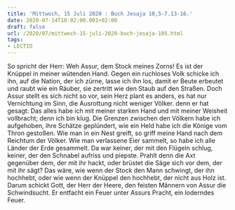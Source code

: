 ```yaml
---
title: 'Mittwoch, 15 Juli 2020 : Buch Jesaja 10,5-7.13-16.'
date: 2020-07-14T18:02:00.001+02:00
draft: false
url: /2020/07/mittwoch-15-juli-2020-buch-jesaja-105.html
tags: 
- LECTIO
---
```


So spricht der Herr: Weh Assur, dem Stock meines Zorns! Es ist der Knüppel in meiner wütenden Hand. Gegen ein ruchloses Volk schicke ich ihn, auf die Nation, der ich zürne, lasse ich ihn los, damit er Beute erbeutet und raubt wie ein Räuber, sie zertritt wie den Staub auf den Straßen. Doch Assur stellt es sich nicht so vor, sein Herz plant es anders, es hat nur Vernichtung im Sinn, die Ausrottung nicht weniger Völker. denn er hat gesagt: Das alles habe ich mit meiner starken Hand und mit meiner Weisheit vollbracht; denn ich bin klug. Die Grenzen zwischen den Völkern habe ich aufgehoben, ihre Schätze geplündert, wie ein Held habe ich die Könige vom Thron gestoßen. Wie man in ein Nest greift, so griff meine Hand nach dem Reichtum der Völker. Wie man verlassene Eier sammelt, so habe ich alle Länder der Erde gesammelt. Da war keiner, der mit den Flügeln schlug, keiner, der den Schnabel aufriss und piepste. Prahlt denn die Axt gegenüber dem, der mit ihr hackt, oder brüstet die Säge sich vor dem, der mit ihr sägt? Das wäre, wie wenn der Stock den Mann schwingt, der ihn hochhebt, oder wie wenn der Knüppel den hochhebt, der nicht aus Holz ist. Darum schickt Gott, der Herr der Heere, den feisten Männern von Assur die Schwindsucht. Er entfacht ein Feuer unter Assurs Pracht, ein loderndes Feuer.